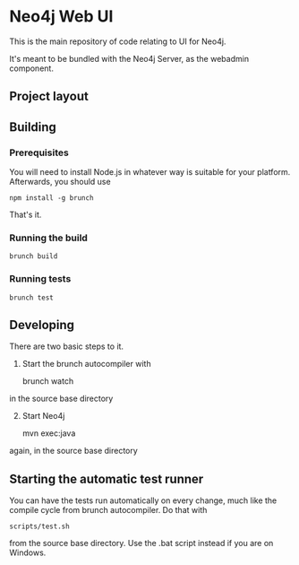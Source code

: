# Neo4j Web UI

This is the main repository of code relating to UI for Neo4j.

It's meant to be bundled with the Neo4j Server, as the webadmin component.

## Project layout

## Building

### Prerequisites

You will need to install Node.js in whatever way is suitable for your platform. Afterwards, you should use

    npm install -g brunch
    
That's it.

### Running the build
    
    brunch build
    
### Running tests

    brunch test
    
## Developing

There are two basic steps to it.

1. Start the brunch autocompiler with

    brunch watch
  
in the source base directory

2. Start Neo4j

    mvn exec:java
    
again, in the source base directory

## Starting the automatic test runner

You can have the tests run automatically on every change, much like the compile cycle from brunch autocompiler.
Do that with

    scripts/test.sh
    
from the source base directory. Use the .bat script instead if you are on Windows.

